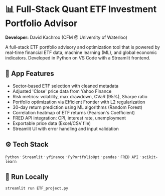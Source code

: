 # 📊 Full-Stack Quant ETF Investment Portfolio Advisor

**Developer:** David Kachroo (CFM @ University of Waterloo)

A full-stack ETF portfolio advisory and optimization tool that is powered by real-time financial ETF data, machine learning (ML), and global economic indicators. Developed in Python on VS Code with a Streamlit frontend.

## 🔧 App Features

- Sector-based ETF selection with cleaned metadata
- Adjusted 'Close' price data from Yahoo Finance
- Risk metrics: volatility, max drawdown, CVaR (95%), Sharpe ratio
- Portfolio optimization via Efficient Frontier with L2 regularization
- 30-day return prediction using ML algorithms (Random Forest)
- Correlation heatmap of ETF returns (Pearson's Coefficient)
- FRED API integration: CPI, interest rate, unemployment
- Exportable price data (Excel/CSV file)
- Streamlit UI with error handling and input validation

## ⚙️ Tech Stack

`Python` · `Streamlit` · `yfinance` · `PyPortfolioOpt` · `pandas` · `FRED API` · `scikit-learn`

## 🚀 Run Locally

```bash
streamlit run ETF_project.py
